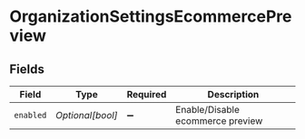 # OrganizationSettingsEcommercePreview


## Fields

| Field                            | Type                             | Required                         | Description                      |
| -------------------------------- | -------------------------------- | -------------------------------- | -------------------------------- |
| `enabled`                        | *Optional[bool]*                 | :heavy_minus_sign:               | Enable/Disable ecommerce preview |